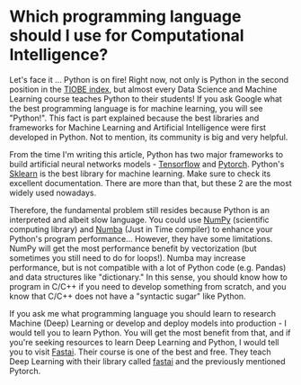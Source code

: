 
# Which programming language should I use for Computational Intelligence?

Let's face it ... Python is on fire! Right now, not only is Python in the second position in the [TIOBE index](https://www.tiobe.com/tiobe-index/), but almost every Data Science and Machine Learning course teaches Python to their students! If you ask Google what the best programming language is for machine learning, you will see "Python!". This fact is part explained because the best libraries and frameworks for Machine Learning and Artificial Intelligence were first developed in Python. Not to mention, its community is big and very helpful.


From the time I'm writing this article, Python has two major frameworks to build artificial neural networks models - [Tensorflow](https://www.tensorflow.org/) and [Pytorch](https://pytorch.org/). Python's [Sklearn](https://scikit-learn.org/stable/) is the best library for machine learning. Make sure to check its excellent documentation. There are more than that, but these 2 are the most widely used nowadays.


Therefore, the fundamental problem still resides because Python is an interpreted and albeit slow language.
You could use [NumPy](https://numpy.org/) (scientific computing library) and [Numba](https://numba.pydata.org/) (Just in Time compiler) to enhance your Python's program performance... However, they have some limitations. NumPy will get the most performance benefit by vectorization (but sometimes you still need to do for loops!). Numba may increase performance, but is not compatible with a lot of Python code (e.g. Pandas) and data structures like "dictionary." In this sense, you should know how to program in C/C++ if you need to develop something from scratch, and you know that C/C++ does not have a "syntactic sugar" like Python.


If you ask me what programming language you should learn to research Machine (Deep) Learning or develop and deploy models into production - I would tell you to learn Python. You will get the most benefit from that, and if you're seeking resources to learn Deep Learning and Python, I would tell you to visit [Fastai](https://www.fast.ai/). Their course is one of the best and free. They teach Deep Learning with their library called [fastai](https://github.com/fastai/fastai) and the previously mentioned Pytorch.



